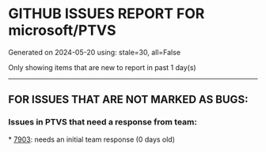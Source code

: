 
# GITHUB ISSUES REPORT FOR microsoft/PTVS


Generated on 2024-05-20 using: stale=30, all=False


Only showing items that are new to report in past 1 day(s)


---

## FOR ISSUES THAT ARE NOT MARKED AS BUGS:


### Issues in PTVS that need a response from team:


\* [7903](https://github.com/microsoft/PTVS/issues/7903 "An Unexpected error occurred"): needs an initial team response (0 days old)
